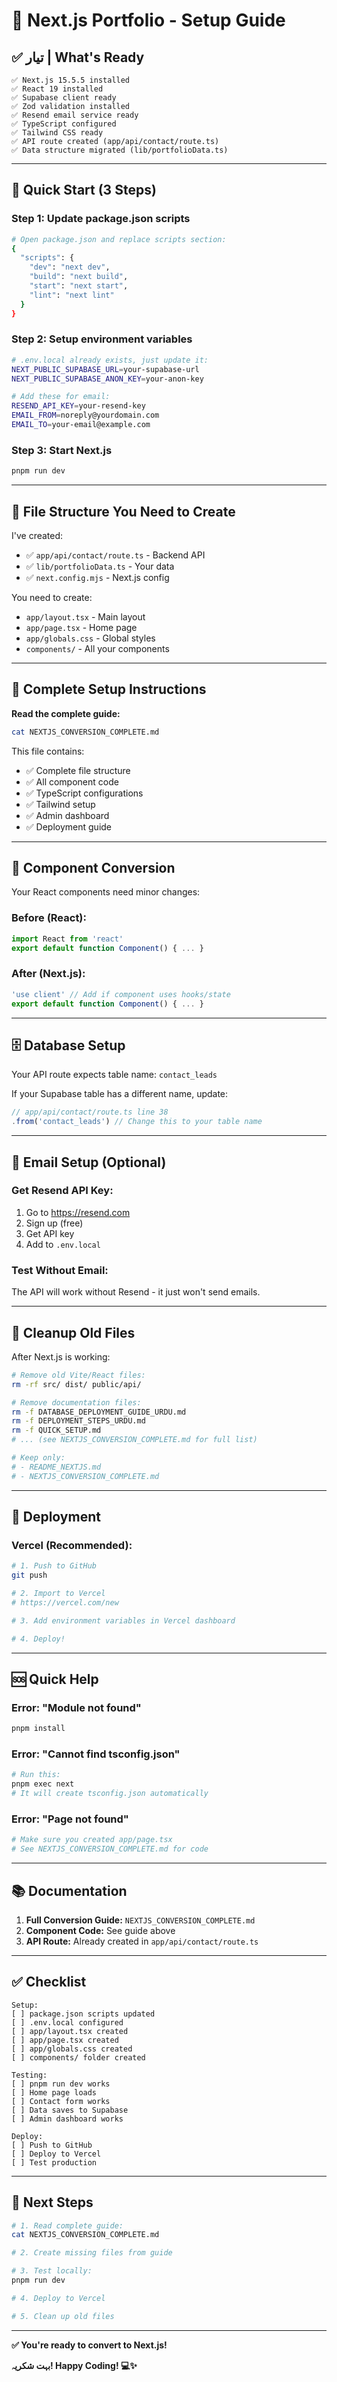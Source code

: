 # 🎯 Next.js Portfolio - Setup Guide

## ✅ تیار | What's Ready

```
✅ Next.js 15.5.5 installed
✅ React 19 installed
✅ Supabase client ready
✅ Zod validation installed
✅ Resend email service ready
✅ TypeScript configured
✅ Tailwind CSS ready
✅ API route created (app/api/contact/route.ts)
✅ Data structure migrated (lib/portfolioData.ts)
```

---

## 🚀 Quick Start (3 Steps)

### Step 1: Update package.json scripts

```bash
# Open package.json and replace scripts section:
{
  "scripts": {
    "dev": "next dev",
    "build": "next build",
    "start": "next start",
    "lint": "next lint"
  }
}
```

### Step 2: Setup environment variables

```bash
# .env.local already exists, just update it:
NEXT_PUBLIC_SUPABASE_URL=your-supabase-url
NEXT_PUBLIC_SUPABASE_ANON_KEY=your-anon-key

# Add these for email:
RESEND_API_KEY=your-resend-key
EMAIL_FROM=noreply@yourdomain.com
EMAIL_TO=your-email@example.com
```

### Step 3: Start Next.js

```bash
pnpm run dev
```

---

## 📁 File Structure You Need to Create

I've created:
- ✅ `app/api/contact/route.ts` - Backend API
- ✅ `lib/portfolioData.ts` - Your data
- ✅ `next.config.mjs` - Next.js config

You need to create:
- `app/layout.tsx` - Main layout
- `app/page.tsx` - Home page
- `app/globals.css` - Global styles
- `components/` - All your components

---

## 📝 Complete Setup Instructions

**Read the complete guide:**
```bash
cat NEXTJS_CONVERSION_COMPLETE.md
```

This file contains:
- ✅ Complete file structure
- ✅ All component code
- ✅ TypeScript configurations
- ✅ Tailwind setup
- ✅ Admin dashboard
- ✅ Deployment guide

---

## 🎨 Component Conversion

Your React components need minor changes:

### Before (React):
```javascript
import React from 'react'
export default function Component() { ... }
```

### After (Next.js):
```typescript
'use client' // Add if component uses hooks/state
export default function Component() { ... }
```

---

## 🗄️ Database Setup

Your API route expects table name: `contact_leads`

If your Supabase table has a different name, update:
```typescript
// app/api/contact/route.ts line 38
.from('contact_leads') // Change this to your table name
```

---

## 📧 Email Setup (Optional)

### Get Resend API Key:
1. Go to https://resend.com
2. Sign up (free)
3. Get API key
4. Add to `.env.local`

### Test Without Email:
The API will work without Resend - it just won't send emails.

---

## 🧹 Cleanup Old Files

After Next.js is working:

```bash
# Remove old Vite/React files:
rm -rf src/ dist/ public/api/

# Remove documentation files:
rm -f DATABASE_DEPLOYMENT_GUIDE_URDU.md
rm -f DEPLOYMENT_STEPS_URDU.md
rm -f QUICK_SETUP.md
# ... (see NEXTJS_CONVERSION_COMPLETE.md for full list)

# Keep only:
# - README_NEXTJS.md
# - NEXTJS_CONVERSION_COMPLETE.md
```

---

## 🚀 Deployment

### Vercel (Recommended):
```bash
# 1. Push to GitHub
git push

# 2. Import to Vercel
# https://vercel.com/new

# 3. Add environment variables in Vercel dashboard

# 4. Deploy!
```

---

## 🆘 Quick Help

### Error: "Module not found"
```bash
pnpm install
```

### Error: "Cannot find tsconfig.json"
```bash
# Run this:
pnpm exec next
# It will create tsconfig.json automatically
```

### Error: "Page not found"
```bash
# Make sure you created app/page.tsx
# See NEXTJS_CONVERSION_COMPLETE.md for code
```

---

## 📚 Documentation

1. **Full Conversion Guide:** `NEXTJS_CONVERSION_COMPLETE.md`
2. **Component Code:** See guide above
3. **API Route:** Already created in `app/api/contact/route.ts`

---

## ✅ Checklist

```
Setup:
[ ] package.json scripts updated
[ ] .env.local configured
[ ] app/layout.tsx created
[ ] app/page.tsx created
[ ] app/globals.css created
[ ] components/ folder created

Testing:
[ ] pnpm run dev works
[ ] Home page loads
[ ] Contact form works
[ ] Data saves to Supabase
[ ] Admin dashboard works

Deploy:
[ ] Push to GitHub
[ ] Deploy to Vercel
[ ] Test production
```

---

## 🎯 Next Steps

```bash
# 1. Read complete guide:
cat NEXTJS_CONVERSION_COMPLETE.md

# 2. Create missing files from guide

# 3. Test locally:
pnpm run dev

# 4. Deploy to Vercel

# 5. Clean up old files
```

---

**✅ You're ready to convert to Next.js!**

**بہت شکریہ! Happy Coding! 💻✨**


